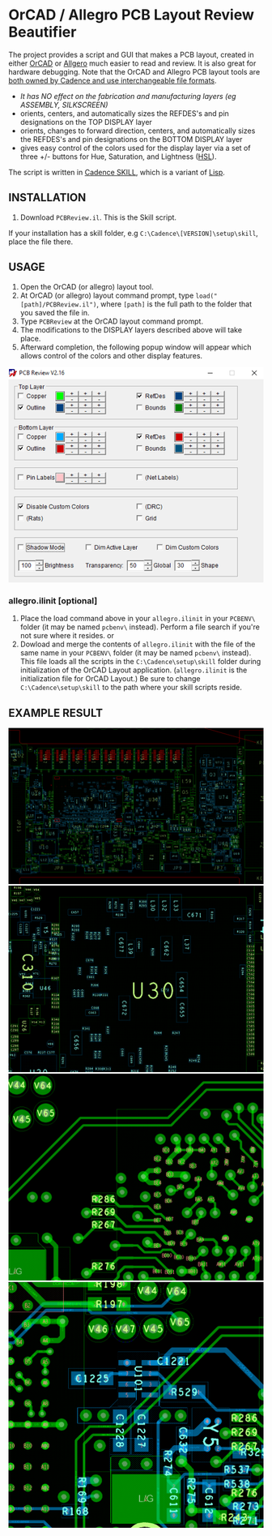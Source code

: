 # OrCAD  / Allegro PCB Layout Review Beautifier 

The project provides a script and GUI that makes a PCB layout, created in either [OrCAD](https://www.orcad.com/) or [Allgero](https://www.cadence.com/en_US/home/tools/pcb-design-and-analysis/pcb-layout/allegro-pcb-designer.html) much easier to read and review. It is also great for hardware debugging.  Note that the OrCAD and Allegro PCB layout tools are [both owned by Cadence and use interchangeable file formats](https://community.cadence.com/cadence_technology_forums/f/pcb-design/22857/orcad-vs-allegro).

* *It has NO effect on the fabrication and manufacturing layers (eg ASSEMBLY, SILKSCREEN)*
* orients, centers, and automatically sizes the REFDES's and pin designations on the TOP DISPLAY layer
* orients, changes to forward direction, centers, and automatically sizes the REFDES's and pin designations on the BOTTOM DISPLAY layer
* gives easy control of the colors used for the display layer via a set of three +/- buttons for Hue, Saturation, and Lightness ([HSL](https://en.wikipedia.org/wiki/HSL_and_HSV)).

The script is written in [Cadence SKILL](https://en.wikipedia.org/wiki/Cadence_SKILL), which is a variant of [Lisp](https://en.wikipedia.org/wiki/Lisp_(programming_language)).

## INSTALLATION 


1. Download `PCBReview.il`. This is the Skill script.

If your installation has a skill folder, e.g `C:\Cadence\[VERSION]\setup\skill`, place the file there.

## USAGE 

1. Open the OrCAD (or allegro) layout tool.
2. At OrCAD (or allegro) layout command prompt, type `load("[path]/PCBReview.il")`, where `[path]` is the full path to the folder that you saved the file in.
3. Type `PCBReview` at the OrCAD layout command prompt.
4. The modifications to the DISPLAY layers described above will take place.
5. Afterward completion, the following popup window will appear which allows control of the colors and other display features.

![Screen shot of popup window](screenshot.png)


### allegro.ilinit [optional]

1. Place the load command above in your `allegro.ilinit` in your `PCBENV\` folder (it may be named `pcbenv\` instead).  Perform a file search if you're not sure where it resides.
or
2. Dowload and merge the contents of  `allegro.ilinit` with the file of the same name in your `PCBENV\` folder (it may be named `pcbenv\` instead).  This file loads all the scripts in the `C:\Cadence\setup\skill` folder during initialization of the OrCAD Layout application.  (`allegro.ilinit` is the initialization file for OrCAD Layout.)  Be sure to change  `C:\Cadence\setup\skill` to the path where your skill scripts reside.

## EXAMPLE RESULT

![example1 of result](example1.png)
![example2 of result](example2.png)
![example3 of result](example3.png)
![example4 of result](example4.png)


